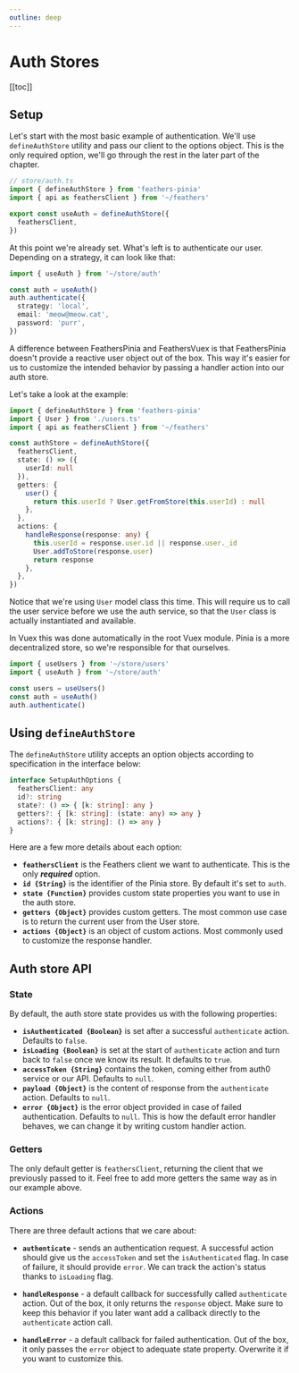 ```yaml
---
outline: deep
---
```


# Auth Stores

[[toc]]

## Setup

Let's start with the most basic example of authentication. We'll use `defineAuthStore` utility and pass our client to the options object. This is the only required option, we'll go through the rest in the later part of the chapter.

```ts
// store/auth.ts
import { defineAuthStore } from 'feathers-pinia'
import { api as feathersClient } from '~/feathers'

export const useAuth = defineAuthStore({
  feathersClient,
})
```

At this point we're already set. What's left is to authenticate our user. Depending on a strategy, it can look like that:

```ts
import { useAuth } from '~/store/auth'

const auth = useAuth()
auth.authenticate({
  strategy: 'local',
  email: 'meow@meow.cat',
  password: 'purr',
})
```

A difference between FeathersPinia and FeathersVuex is that FeathersPinia doesn't provide a reactive user object out of the box. This way it's easier for us to customize the intended behavior by passing a handler action into our auth store.

Let's take a look at the example:

```ts
import { defineAuthStore } from 'feathers-pinia'
import { User } from './users.ts'
import { api as feathersClient } from '~/feathers'

const authStore = defineAuthStore({
  feathersClient,
  state: () => ({
    userId: null
  }),
  getters: {
    user() {
      return this.userId ? User.getFromStore(this.userId) : null
    },
  },
  actions: {
    handleResponse(response: any) {
      this.userId = response.user.id || response.user._id
      User.addToStore(response.user)
      return response
    },
  },
})
```

Notice that we're using `User` model class this time. This will require us to call the user service before we use the auth service, so that the `User` class is actually instantiated and available.

In Vuex this was done automatically in the root Vuex module. Pinia is a more decentralized store, so we're responsible for that ourselves.

```ts
import { useUsers } from '~/store/users'
import { useAuth } from '~/store/auth'

const users = useUsers()
const auth = useAuth()
auth.authenticate()
```

## Using `defineAuthStore`

The `defineAuthStore` utility accepts an option objects according to specification in the interface below:

```ts
interface SetupAuthOptions {
  feathersClient: any
  id?: string
  state?: () => { [k: string]: any }
  getters?: { [k: string]: (state: any) => any }
  actions?: { [k: string]: () => any }
}
```

Here are a few more details about each option:

- **`feathersClient`** is the Feathers client we want to authenticate. This is the only **_required_** option.
- **`id {String}`** is the identifier of the Pinia store. By default it's set to `auth`.
- **`state {Function}`** provides custom state properties you want to use in the auth store.
- **`getters {Object}`** provides custom getters. The most common use case is to return the current user from the User store.
- **`actions {Object}`** is an object of custom actions. Most commonly used to customize the response handler.

## Auth store API

### State

By default, the auth store state provides us with the following properties:

- **`isAuthenticated {Boolean}`** is set after a successful `authenticate` action. Defaults to `false`.
- **`isLoading {Boolean}`** is set at the start of `authenticate` action and turn back to `false` once we know its result. It defaults to `true`.
- **`accessToken {String}`** contains the token, coming either from auth0 service or our API. Defaults to `null`.
- **`payload {Object}`** is the content of response from the `authenticate` action. Defaults to `null`.
- **`error {Object}`** is the error object provided in case of failed authentication. Defaults to `null`. This is how the default error handler behaves, we can change it by writing custom handler action.

### Getters

The only default getter is `feathersClient`, returning the client that we previously passed to it. Feel free to add more getters the same way as in our example above.

### Actions

There are three default actions that we care about:

- **`authenticate`** - sends an authentication request. A successful action should give us the `accessToken` and set the `isAuthenticated` flag. In case of failure, it should provide `error`. We can track the action's status thanks to `isLoading` flag.

- **`handleResponse`** - a default callback for successfully called `authenticate` action. Out of the box, it only returns the `response` object. Make sure to keep this behavior if you later want add a callback directly to the `authenticate` action call.

- **`handleError`** - a default callback for failed authentication. Out of the box, it only passes the `error` object to adequate state property. Overwrite it if you want to customize this.
